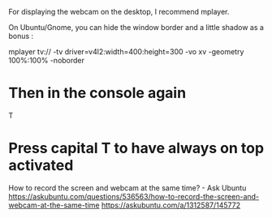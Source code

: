 





For displaying the webcam on the desktop, I recommend mplayer.

On Ubuntu/Gnome, you can hide the window border and a little shadow as a bonus :

mplayer tv:// -tv driver=v4l2:width=400:height=300 -vo xv -geometry 100%:100% -noborder
# Then in the console again
T
# Press capital T to have always on top activated




How to record the screen and webcam at the same time? - Ask Ubuntu
https://askubuntu.com/questions/536563/how-to-record-the-screen-and-webcam-at-the-same-time
https://askubuntu.com/a/1312587/145772




